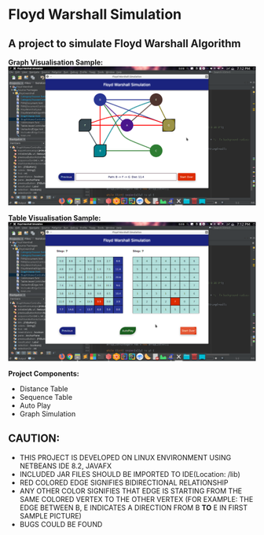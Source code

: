 # Floyd Warshall Simulation
## A project to simulate Floyd Warshall Algorithm ##

**Graph Visualisation Sample:**
![Graph](sample1.png)

**Table Visualisation Sample:**
![Table](sample2.png)

**Project Components:**

- Distance Table
- Sequence Table
- Auto Play
- Graph Simulation

## CAUTION: ##

- THIS PROJECT IS DEVELOPED ON LINUX ENVIRONMENT USING NETBEANS IDE 8.2, JAVAFX
- INCLUDED JAR FILES SHOULD BE IMPORTED TO IDE(Location: /lib)
- RED COLORED EDGE SIGNIFIES BIDIRECTIONAL RELATIONSHIP
- ANY OTHER COLOR SIGNIFIES THAT EDGE IS STARTING FROM THE SAME COLORED VERTEX TO THE OTHER VERTEX
  (FOR EXAMPLE: THE EDGE BETWEEN B, E INDICATES A DIRECTION FROM B **TO** E IN FIRST SAMPLE PICTURE)
- BUGS COULD BE FOUND

    





